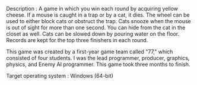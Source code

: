 Description
    : A game in which you win each round by acquiring yellow cheese.
    If a mouse is caught in a trap or by a cat, it dies.
    The wheel can be used to either block cats or obstruct the trap.
    Cats snooze when the mouse is out of sight for more than one second. You can hide from the cat in the closet as well.
    Cats can be slowed down by pouring water on the floor.
    Records are kept for the top three finishers in each round.

This game was created by a first-year game team called "77," which consisted of four students. I was the lead programmer, producer, graphics, physics, and Enemy AI programmer. This game took three months to finish.

Target operating system
    : Windows (64-bit)
